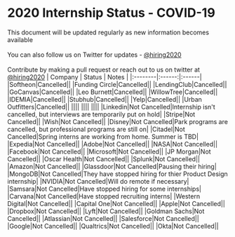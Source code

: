 # 2020 Internship Status - COVID-19
This document will be updated regularly as new information becomes available <br/> <br/>
You can also follow us on Twitter for updates -  [@hiring2020](https://twitter.com/hiring2020) <br/> <br/>
Contribute by making a pull request or reach out to us on twitter at [@hiring2020](https://twitter.com/hiring2020)
| Company | Status | Notes |
|:--------|:------:|:------|
|Softheon|Cancelled||
|Funding Circle|Cancelled||
|LendingClub|Cancelled||
|GoCanvas|Cancelled||
|Leo Burnett|Cancelled||
|WillowTree|Cancelled||
|IDEMIA|Cancelled||
|Stubhub|Cancelled||
|Yelp|Cancelled||
|Urban Outfitters|Cancelled||
||||
||||
||||
|Linkedin|Not Cancelled|Internship isn't cancelled, but interviews are temporarily put on hold|
|Stripe|Not Cancelled||
|Wish|Not Cancelled||
|Disney|Not Cancelled|Park programs are cancelled, but professional programs are still on|
|Citadel|Not Cancelled|Spring interns are working from home. Summer is TBD|
|Expedia|Not Cancelled||
|Adobe|Not Cancelled||
|NASA|Not Cancelled||
|Facebook|Not Cancelled||
|Microsoft|Not Cancelled||
|JP Morgan|Not Cancelled||
|Oscar Health|Not Cancelled||
|Splunk|Not Cancelled||
|Amazon|Not Cancelled||
|Glassdoor|Not Cancelled|Pausing their hiring|
|MongoDB|Not Cancelled|They have stopped hiring for thier Product Design internship|
|NVIDIA|Not Cancelled|Will do remote if necessary|
|Samsara|Not Cancelled|Have stopped hiring for some internships|
|Carvana|Not Cancelled|Have stopped recruiting interns|
|Western Digital|Not Cancelled||
|Capital One|Not Cancelled||
|Apple|Not Cancelled||
|Dropbox|Not Cancelled||
|Lyft|Not Cancelled||
|Goldman Sachs|Not Cancelled||
|Atlassian|Not Cancelled||
|Salesforce|Not Cancelled||
|Google|Not Cancelled||
|Qualtrics|Not Cancelled||
|Okta|Not Cancelled||
